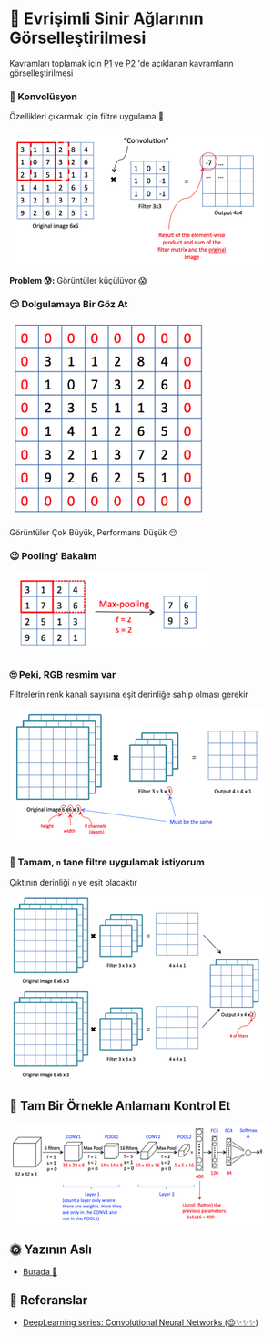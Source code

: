 # 👀 Evrişimli Sinir Ağlarının Görselleştirilmesi
Kavramları toplamak için [P1](./0-GenelKavramlar.md) ve [P2](./1-GenelKavramlar-P2.md) 'de açıklanan kavramların görselleştirilmesi

### 💫 Konvolüsyon
Özellikleri çıkarmak için filtre uygulama 🤗

<img src="../res/ConvolutionEx.png" width="450"  />

**Problem 😰:** Görüntüler küçülüyor 😱

### 😏 Dolgulamaya Bir Göz At  

<img src="../res/Padding.png" width="350"  />

Görüntüler Çok Büyük, Performans Düşük 😔

### 😉 Pooling' Bakalım

<img src="../res/MaxPooling.png" width="350"  />

### 🙄 Peki, RGB resmim var 
Filtrelerin renk kanalı sayısına eşit derinliğe sahip olması gerekir

<img src="../res/ConvOverVol.png" width="450"  />

### 🤡 Tamam, `n` tane filtre uygulamak istiyorum 
Çıktının derinliği `n` ye eşit olacaktır

<img src="../res/ConvMultiFilter.png" width="450"  />

## 🤗 Tam Bir Örnekle Anlamanı Kontrol Et 

<img src="../res/FullCNNEx.png" width="450"  />

## 🌞 Yazının Aslı
- [Burada 🐾](https://dl.asmaamir.com/3-cnnconcepts/3-visualization)

## 🧐 Referanslar
- [DeepLearning series: Convolutional Neural Networks (😍✨✨✨)](https://medium.com/machine-learning-bites/deeplearning-series-convolutional-neural-networks-a9c2f2ee1524)